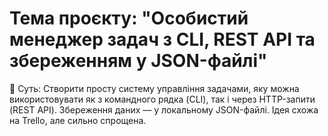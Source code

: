 # Тема проєкту: "Особистий менеджер задач з CLI, REST API та збереженням у JSON-файлі" #
📌 Суть:
Створити просту систему управління задачами, яку можна використовувати як з командного рядка (CLI), так і через HTTP-запити (REST API). Збереження даних — у локальному JSON-файлі. Ідея схожа на Trello, але сильно спрощена.
